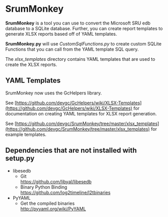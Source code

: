 # SrumMonkey
**SrumMonkey** is a tool you can use to convert the Microsoft SRU edb database to a SQLite database. Further, you can create report templates to generate XLSX reports based off of YAML templates.

**SrumMonkey.py** will use *CustomSqlFunctions.py* to create custom SQLite Functions that you can call from the YAML template SQL query.

The *xlsx_templates* directory contains YAML templates that are used to create the XLSX reports.

## YAML Templates
SrumMonkey now uses the GcHelpers library.

See [https://github.com/devgc/GcHelpers/wiki/XLSX-Templates](https://github.com/devgc/GcHelpers/wiki/XLSX-Templates) for documentation on creating YAML templates for XLSX report generation.

See [https://github.com/devgc/SrumMonkey/tree/master/xlsx_templates](https://github.com/devgc/SrumMonkey/tree/master/xlsx_templates) for example templates.

## Dependencies that are not installed with setup.py
- libesedb
  - Git</br> 
  https://github.com/libyal/libesedb
  - Binary Python Binding</br> 
  https://github.com/log2timeline/l2tbinaries
- PyYAML
  - Get the compiled binaries</br>
  http://pyyaml.org/wiki/PyYAML
